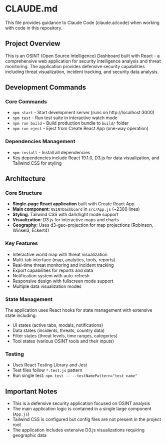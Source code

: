 # CLAUDE.md

This file provides guidance to Claude Code (claude.ai/code) when working with code in this repository.

## Project Overview

This is an OSINT (Open Source Intelligence) Dashboard built with React - a comprehensive web application for security intelligence analysis and threat monitoring. The application provides defensive security capabilities including threat visualization, incident tracking, and security data analysis.

## Development Commands

### Core Commands
- `npm start` - Start development server (runs on http://localhost:3000)
- `npm test` - Run test suite in interactive watch mode
- `npm run build` - Build production bundle to `build/` folder
- `npm run eject` - Eject from Create React App (one-way operation)

### Dependencies Management
- `npm install` - Install all dependencies
- Key dependencies include React 19.1.0, D3.js for data visualization, and Tailwind CSS for styling

## Architecture

### Core Structure
- **Single-page React application** built with Create React App
- **Main component**: `OSINTDashboard` in `src/App.js` (~2300 lines)
- **Styling**: Tailwind CSS with dark/light mode support
- **Visualization**: D3.js for interactive maps and charts
- **Geography**: Uses d3-geo-projection for map projections (Robinson, Winkel3, Eckert4)

### Key Features
- Interactive world map with threat visualization
- Multi-tab interface (map, analytics, tools, reports)
- Real-time threat monitoring and incident tracking
- Export capabilities for reports and data
- Notification system with auto-refresh
- Responsive design with fullscreen mode support
- Multiple data visualization modes

### State Management
The application uses React hooks for state management with extensive state including:
- UI states (active tabs, modals, notifications)
- Data states (incidents, threats, country data)
- Filter states (threat levels, time ranges, categories)
- Tool states (various OSINT tools and their inputs)

### Testing
- Uses React Testing Library and Jest
- Test files follow `*.test.js` pattern
- Run single test: `npm test -- --testNamePattern="test name"`

## Important Notes

- This is a defensive security application focused on OSINT analysis
- The main application logic is contained in a single large component (`App.js`)
- Tailwind CSS is configured but config files are not present in the project root
- The application includes extensive D3.js visualizations requiring geographic data